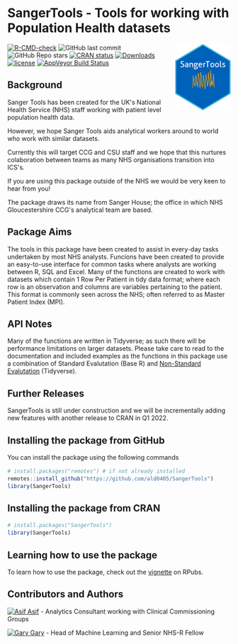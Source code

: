 # SangerTools - Tools for working with Population Health datasets

<p><a href="https://hutsons-hacks.info/"><img src = "man/figures/sangertoolshex.png" width = "125px" height = "150px" align="right"></a></p>

 <!-- badges: start -->
  [![R-CMD-check](https://github.com/ald0405/SangerTools/workflows/R-CMD-check/badge.svg)](https://github.com/ald0405/SangerTools/actions)
![GitHub last commit](https://img.shields.io/github/last-commit/ald0405/SangerTools)
![GitHub Repo stars](https://img.shields.io/github/stars/ald0405/SangerTools?label=SangerToolsR%20Stars)
 [![CRAN status](https://www.r-pkg.org/badges/version/SangerTools)](https://CRAN.R-project.org/package=SangerTools) 
 [![Downloads](https://cranlogs.r-pkg.org/badges/grand-total/SangerTools)](https://cran.r-project.org/package=SangerTools)
[![license](https://img.shields.io/github/license/mashape/apistatus.svg)](https://github.com/ald0405/SangerTools/blob/master/LICENSE)
[![AppVeyor Build
Status](https://ci.appveyor.com/api/projects/status/github/ald0405/SangerTools?branch=master&svg=true)](https://ci.appveyor.com/project/ald0405/SangerTools)

<!-- badges: end -

<!-- badges: end -->


## Background
Sanger Tools has been created for the UK's National Health Service (NHS) staff working with patient level population health data. 

However, we hope Sanger Tools aids analytical workers around to world who work with similar datasets. 

Currently this will  target CCG and CSU staff and we hope that this nurtures colaboration between teams as many NHS organisations transition into ICS's.  

If you are using this package outside of the NHS we would be very keen to hear from you! 

The package draws its name from Sanger House; the office in which NHS Gloucestershire CCG's analytical team are based. 

## Package Aims 
The tools in this package have been created to assist in every-day tasks undertaken by most NHS analysts. Funcions have been created to provide an easy-to-use interface for common tasks where analysts are working between R, SQL and Excel. Many of the functions are created to work with datasets which contain 1 Row Per Patient in tidy data format; where each row is an observation and columns are variables pertaining to the patient.  This format is commonly seen across the NHS; often referred to as Master Patient Index (MPI).

## API Notes
Many of the functions are written in Tidyverse; as such there will be performance limitations on larger datasets. 
Please take care to read to the documentation and included examples as the functions in this package use a combination of Standard Evalutation (Base R) and [Non-Standard Evalutation](https://dplyr.tidyverse.org/articles/programming.html) (Tidyverse). 

## Further Releases
SangerTools is still under construction and we will be incrementally adding new features with another release to CRAN in Q1 2022.


## Installing the package from GitHub

You can install the package using the following commands

``` r
# install.packages("remotes") # if not already installed
remotes::install_github("https://github.com/ald0405/SangerTools")
library(SangerTools)

```
## Installing the package from CRAN


``` r
# install.packages("SangerTools")
library(SangerTools)

```

## Learning how to use the package

To learn how to use the package, check out the [vignette](https://rpubs.com/StatsGary/851661) on RPubs.

## Contributors and Authors
[![Asif](https://i.stack.imgur.com/gVE0j.png) Asif](https://www.linkedin.com/in/asiflaldin/) - Analytics Consultant working with Clinical Commissioning Groups

[![Gary](https://i.stack.imgur.com/gVE0j.png) Gary](https://www.linkedin.com/in/ghutson/) - Head of Machine Learning and Senior NHS-R Fellow


